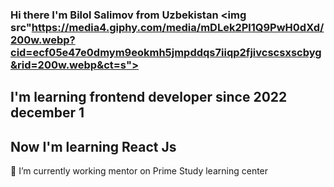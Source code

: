 ### Hi there I'm Bilol Salimov from Uzbekistan <img src"https://media4.giphy.com/media/mDLek2Pl1Q9PwH0dXd/200w.webp?cid=ecf05e47e0dmym9eokmh5jmpddqs7iiqp2fjivcscsxscbyg&rid=200w.webp&ct=s">
## I'm learning frontend developer since 2022 december 1
## Now I'm learning React Js
🔭 I’m currently working mentor on Prime Study learning center
<!--
**bilol-salimov/bilol-salimov** is a ✨ _special_ ✨ repository because its `README.md` (this file) appears on your GitHub profile.

Here are some ideas to get you started:

- 🔭 I’m currently working on ...
- 🌱 I’m currently learning ...
- 👯 I’m looking to collaborate on ...
- 🤔 I’m looking for help with ...
- 💬 Ask me about ...
- 📫 How to reach me: ...
- 😄 Pronouns: ...
- ⚡ Fun fact: ...
-->
